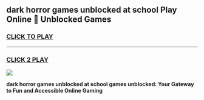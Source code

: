 
## dark horror games unblocked at school Play Online 👋 Unblocked Games
<h3>
<a href="https://premium.freeplayer.one?title=dark_horror_games_unblocked_at_school&ref=19F">CLICK TO PLAY</a></h3>
<hr>

<h3>
<a href="https://premium.freeplayer.one?title=dark_horror_games_unblocked_at_school&ref=19F">CLICK 2 PLAY</a>
  
</h3>

<a href="https://premium.freeplayer.one?title=dark_horror_games_unblocked_at_school&ref=19F"><img src="https://clearcache.store/games.png"></a>


**dark horror games unblocked at school games unblocked: Your Gateway to Fun and Accessible Online Gaming**
